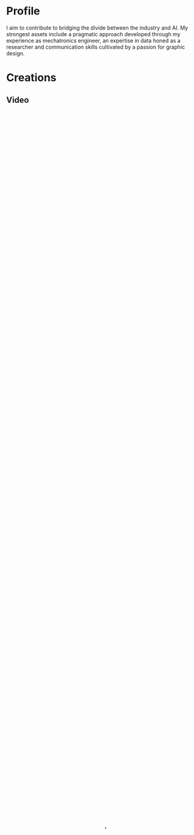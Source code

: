# Profile

I aim to contribute to bridging the divide between the industry and AI. My strongest assets include a pragmatic approach developed through my experience as mechatronics engineer, an expertise in data honed as a researcher and communication skills cultivated by a passion for graphic design.

# Creations
## Video

<div class="video" style="padding-top=56.25%;">
<video src="/img/Fanny_Rebiffe.mp4" poster="/img/thumbnail.PNG" class="presentation" control width="100%" height="100%" type="video/mp4" controls></video>
</div>
<p></p>
## Infographics
<div class="row">
  <div class="column">
    <a href="http://fanny-rebiffe.github.io/infographics/Metaheuristic.pdf">
    <img src="http://fanny-rebiffe.github.io/img/meta.JPG" alt="Metaheuristic">
    </a>
  </div>
  <div class="column">
    <a href="http://fanny-rebiffe.github.io/infographics/Combinatorial_optimization.pdf">
    <img src="http://fanny-rebiffe.github.io/img/combi.JPG" alt="Combinatorial optimization">
    </a>
  </div>
  <div class="column">
    <a href="http://fanny-rebiffe.github.io/infographics/Ensemble_Learning.pdf">
    <img src="http://fanny-rebiffe.github.io/img/ens.jpg" alt="Ensemble learning">
    </a>
  </div>
</div>





## Presentation

<a href="https://www.digishape.nl/nieuws/look-back-online-technical-session-on-ai-sailing-february-7">
<img src="http://fanny-rebiffe.github.io/img/pres.jpg" alt="MARIN presentation">
</a>
